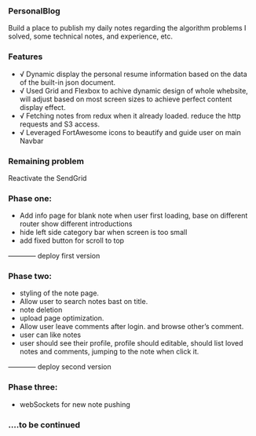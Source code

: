 ### **PersonalBlog**

Build a place to publish my daily notes regarding the algorithm problems I solved, some technical notes, and experience, etc.


### Features

-  √ Dynamic display the personal resume information based on the data of the built-in json document.
-  √ Used Grid and Flexbox to achive dynamic design of whole whebsite, will adjust based on most screen sizes to achieve perfect content display effect.
-  √ Fetching notes from redux when it already loaded. reduce the http requests and S3 access.
-  √ Leveraged FortAwesome icons to beautify and guide user on main Navbar  

### Remaining problem

Reactivate the SendGrid 



### Phase one: 

- Add info page for blank note when user first loading, base on different router show different introductions
- hide left side category bar when screen is too small
- add fixed button for scroll to top 

————  deploy first version



### Phase two: 

- styling of the note page.
- Allow user to search notes bast on title.
- note deletion
- upload page optimization. 
- Allow user leave comments after login. and browse other’s comment.
- user can like notes
- user should see their profile, profile should editable, should list loved notes and  comments,  jumping to the note when click it. 

————  deploy second version



### Phase three:

- webSockets for new note pushing



### ….to be continued